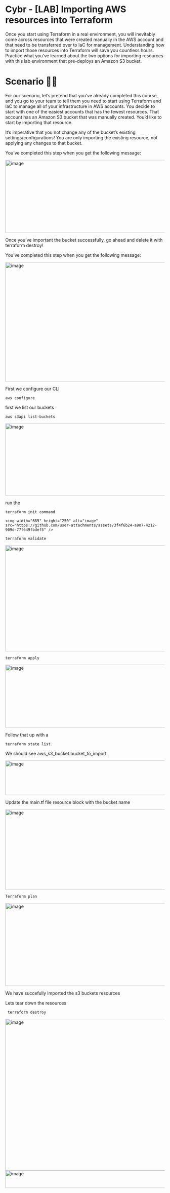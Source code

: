 <h1>Cybr - [LAB] Importing AWS resources into Terraform</h1>
Once you start using Terraform in a real environment, you will inevitably come across resources that were created manually in the AWS account and that need to be transferred over to IaC for management. Understanding how to import those resources into Terraform will save you countless hours. Practice what you've learned about the two options for importing resources with this lab environment that pre-deploys an Amazon S3 bucket.

<h1>Scenario 👨‍🔬</h1>
For our scenario, let’s pretend that you’ve already completed this course, and you go to your team to tell them you need to start using Terraform and IaC to manage all of your infrastructure in AWS accounts. You decide to start with one of the easiest accounts that has the fewest resources. That account has an Amazon S3 bucket that was manually created. You’d like to start by importing that resource.

It’s imperative that you not change any of the bucket’s existing settings/configurations! You are only importing the existing resource, not applying any changes to that bucket.

You’ve completed this step when you get the following message:

<img width="517" height="230" alt="image" src="https://github.com/user-attachments/assets/9f00f83d-acf5-4657-89ba-3e547f2eafbf" />

Once you’ve important the bucket successfully, go ahead and delete it with terraform destroy!

You’ve completed this step when you get the following message:

<img width="624" height="377" alt="image" src="https://github.com/user-attachments/assets/8b307215-d758-41ef-8a75-153aa225d2ec" />

First we configure our CLI

    aws configure
first we list our buckets
    
    aws s3api list-buckets

  <img width="591" height="228" alt="image" src="https://github.com/user-attachments/assets/f3837241-9316-45b6-a876-2d55a1bd83e6" />

  run the 
  
    terraform init command 

    <img width="685" height="250" alt="image" src="https://github.com/user-attachments/assets/3f4f6b24-a907-4212-909d-77f649fbdef5" />

    terraform validate
    
  <img width="860" height="335" alt="image" src="https://github.com/user-attachments/assets/3bcf1b45-9d01-4b79-9210-d2e36094b00c" />

    terraform apply

<img width="875" height="199" alt="image" src="https://github.com/user-attachments/assets/3612a9f9-65b8-4f8d-82d6-33a7068a4394" />

Follow that up with a 

    terraform state list. 

We should see aws_s3_bucket.bucket_to_import

<img width="655" height="109" alt="image" src="https://github.com/user-attachments/assets/ad34007f-f3e6-439c-b90a-4a2ec9456e63" />

Update the main.tf file resource block with the bucket name

<img width="959" height="254" alt="image" src="https://github.com/user-attachments/assets/d442e291-a649-43f5-9b42-83b6a9695eec" />

    Terraform plan

<img width="740" height="262" alt="image" src="https://github.com/user-attachments/assets/ebabd43e-7795-41d6-8c10-f599ae488160" />

We have succefully imported the s3 buckets resources

 Lets tear down the resources

     terraform destroy

<img width="959" height="478" alt="image" src="https://github.com/user-attachments/assets/7fdf0cd0-59d7-4995-a3b1-bab7cf9480db" />

<img width="776" height="56" alt="image" src="https://github.com/user-attachments/assets/369dddbd-a88b-4a05-897d-0a873987c32f" />


     



